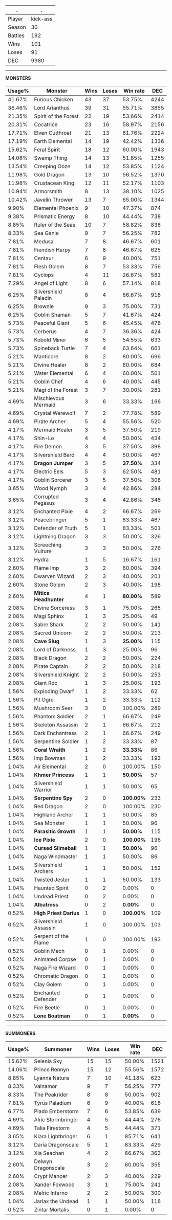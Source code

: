 .|.
|-|-
Player|kick-ass
Season|30
Battles|192
Wins|101
Loses|91
DEC|9980

---
**MONSTERS**

Usage%|Monster|Wins|Loses|Win rate|DEC|
-|-|-|-|-|-|
41.67%|Furious Chicken|43|37|53.75%|4244|
36.46%|Lord Arianthus|39|31|55.71%|3855|
21.35%|Spirit of the Forest|22|19|53.66%|2414|
20.31%|Cocatrice|23|16|58.97%|2156|
17.71%|Elven Cutthroat|21|13|61.76%|2224|
17.19%|Earth Elemental|14|19|42.42%|1336|
15.62%|Feral Spirit|18|12|60.00%|1943|
14.06%|Swamp Thing|14|13|51.85%|1255|
13.54%|Creeping Ooze|14|12|53.85%|1124|
11.98%|Gold Dragon|13|10|56.52%|1370|
11.98%|Crustacean King|12|11|52.17%|1103|
10.94%|Armorsmith|8|13|38.10%|1025|
10.42%|Javelin Thrower|13|7|65.00%|1344|
9.90%|Elemental Phoenix|9|10|47.37%|874|
9.38%|Prismatic Energy|8|10|44.44%|738|
8.85%|Ruler of the Seas|10|7|58.82%|836|
8.33%|Sea Genie|9|7|56.25%|782|
7.81%|Medusa|7|8|46.67%|601|
7.81%|Fiendish Harpy|7|8|46.67%|625|
7.81%|Centaur|6|9|40.00%|751|
7.81%|Flesh Golem|8|7|53.33%|756|
7.81%|Cyclops|4|11|26.67%|581|
7.29%|Angel of Light|8|6|57.14%|818|
6.25%|Silvershield Paladin|8|4|66.67%|918|
6.25%|Brownie|9|3|75.00%|731|
6.25%|Goblin Shaman|5|7|41.67%|424|
5.73%|Peaceful Giant|5|6|45.45%|476|
5.73%|Cerberus|4|7|36.36%|424|
5.73%|Kobold Miner|6|5|54.55%|633|
5.73%|Spineback Turtle|7|4|63.64%|661|
5.21%|Manticore|8|2|80.00%|696|
5.21%|Divine Healer|8|2|80.00%|684|
5.21%|Water Elemental|6|4|60.00%|501|
5.21%|Goblin Chef|4|6|40.00%|445|
5.21%|Magi of the Forest|3|7|30.00%|281|
4.69%|Mischievous Mermaid|3|6|33.33%|166|
4.69%|Crystal Werewolf|7|2|77.78%|589|
4.69%|Pirate Archer|5|4|55.56%|520|
4.17%|Mermaid Healer|3|5|37.50%|219|
4.17%|Shin-Lo|4|4|50.00%|434|
4.17%|Fire Demon|3|5|37.50%|398|
4.17%|Silvershield Bard|4|4|50.00%|467|
4.17%|**Dragon Jumper**|3|5|**37.50%**|334|
4.17%|Electric Eels|5|3|62.50%|481|
4.17%|Goblin Sorcerer|3|5|37.50%|308|
3.65%|Wood Nymph|3|4|42.86%|284|
3.65%|Corrupted Pegasus|3|4|42.86%|346|
3.12%|Enchanted Pixie|4|2|66.67%|269|
3.12%|Peacebringer|5|1|83.33%|467|
3.12%|Defender of Truth|5|1|83.33%|501|
3.12%|Lightning Dragon|3|3|50.00%|326|
3.12%|Screeching Vulture|3|3|50.00%|276|
3.12%|Hydra|1|5|16.67%|161|
2.60%|Flame Imp|3|2|60.00%|394|
2.60%|Dwarven Wizard|2|3|40.00%|201|
2.60%|Stone Golem|2|3|40.00%|198|
2.60%|**Mitica Headhunter**|4|1|**80.00%**|589|
2.08%|Divine Sorceress|3|1|75.00%|265|
2.08%|Magi Sphinx|1|3|25.00%|49|
2.08%|Sabre Shark|2|2|50.00%|141|
2.08%|Sacred Unicorn|2|2|50.00%|213|
2.08%|**Cave Slug**|1|3|**25.00%**|115|
2.08%|Lord of Darkness|1|3|25.00%|96|
2.08%|Black Dragon|2|2|50.00%|224|
2.08%|Pirate Captain|2|2|50.00%|218|
2.08%|Silvershield Knight|2|2|50.00%|253|
2.08%|Giant Roc|1|3|25.00%|193|
1.56%|Exploding Dwarf|1|2|33.33%|62|
1.56%|Pit Ogre|1|2|33.33%|112|
1.56%|Mushroom Seer|3|0|100.00%|289|
1.56%|Phantom Soldier|2|1|66.67%|249|
1.56%|Skeleton Assassin|2|1|66.67%|212|
1.56%|Dark Enchantress|2|1|66.67%|249|
1.56%|Serpentine Soldier|1|2|33.33%|87|
1.56%|**Coral Wraith**|1|2|**33.33%**|86|
1.56%|Imp Bowman|1|2|33.33%|193|
1.04%|Air Elemental|2|0|100.00%|150|
1.04%|**Khmer Princess**|1|1|**50.00%**|57|
1.04%|Silvershield Warrior|1|1|50.00%|65|
1.04%|**Serpentine Spy**|2|0|**100.00%**|233|
1.04%|Red Dragon|2|0|100.00%|230|
1.04%|Highland Archer|1|1|50.00%|85|
1.04%|Sea Monster|1|1|50.00%|96|
1.04%|**Parasitic Growth**|1|1|**50.00%**|115|
1.04%|**Ice Pixie**|2|0|**100.00%**|196|
1.04%|**Cursed Slimeball**|1|1|**50.00%**|96|
1.04%|Naga Windmaster|1|1|50.00%|86|
1.04%|Silvershield Archers|1|1|50.00%|152|
1.04%|Twisted Jester|1|1|50.00%|133|
1.04%|Haunted Spirit|0|2|0.00%|0|
1.04%|Undead Priest|0|2|0.00%|0|
1.04%|**Albatross**|0|2|**0.00%**|0|
0.52%|**High Priest Darius**|1|0|**100.00%**|109|
0.52%|Silvershield Assassin|1|0|100.00%|103|
0.52%|Serpent of the Flame|1|0|100.00%|193|
0.52%|Goblin Mech|0|1|0.00%|0|
0.52%|Animated Corpse|0|1|0.00%|0|
0.52%|Naga Fire Wizard|0|1|0.00%|0|
0.52%|Chromatic Dragon|0|1|0.00%|0|
0.52%|Clay Golem|0|1|0.00%|0|
0.52%|Enchanted Defender|0|1|0.00%|0|
0.52%|Fire Beetle|0|1|0.00%|0|
0.52%|**Lone Boatman**|0|1|**0.00%**|0|

---
**SUMMONERS**

Usage%|Summoner|Wins|Loses|Win rate|DEC|
-|-|-|-|-|-|
15.62%|Selenia Sky|15|15|50.00%|1521|
14.06%|Prince Rennyn|15|12|55.56%|1572|
8.85%|Lyanna Natura|7|10|41.18%|623|
8.33%|Valnamor|9|7|56.25%|777|
8.33%|The Peakrider|8|8|50.00%|902|
7.81%|Tyrus Paladium|6|9|40.00%|616|
6.77%|Plado Emberstorm|7|6|53.85%|639|
4.69%|Alric Stormbringer|4|5|44.44%|276|
4.69%|Talia Firestorm|4|5|44.44%|371|
3.65%|Kiara Lightbringer|6|1|85.71%|641|
3.12%|Daria Dragonscale|5|1|83.33%|429|
3.12%|Xia Seachan|4|2|66.67%|363|
2.60%|Delwyn Dragonscale|3|2|60.00%|355|
2.60%|Crypt Mancer|2|3|40.00%|229|
2.08%|Xander Foxwood|3|1|75.00%|241|
2.08%|Malric Inferno|2|2|50.00%|300|
1.04%|Jarlax the Undead|1|1|50.00%|116|
0.52%|Zintar Mortalis|0|1|0.00%|0|
